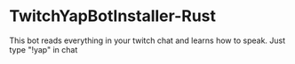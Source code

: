 # TwitchYapBotInstaller-Rust
This bot reads everything in your twitch chat and learns how to speak. Just type "!yap" in chat
